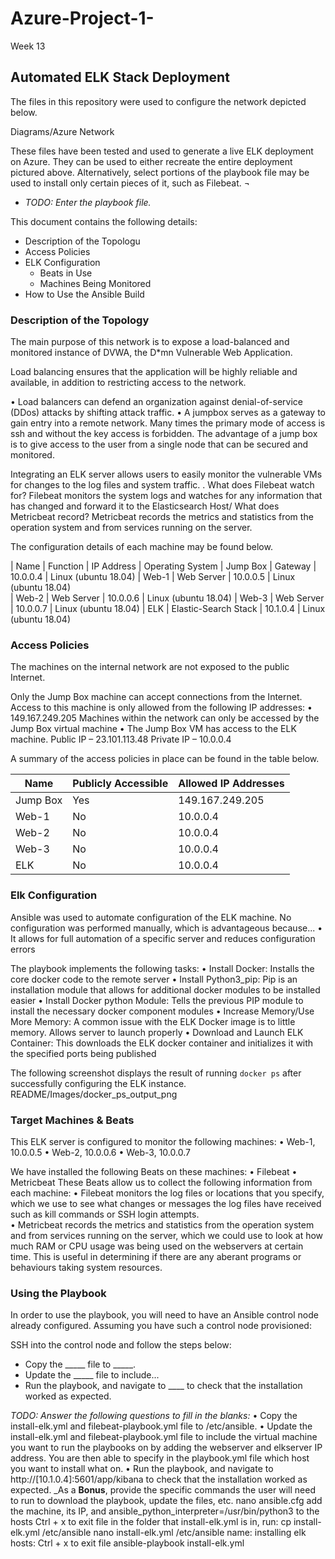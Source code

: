 # Azure-Project-1-
Week 13 
## Automated ELK Stack Deployment

The files in this repository were used to configure the network depicted below.

Diagrams/Azure Network

These files have been tested and used to generate a live ELK deployment on Azure. They can be used to either recreate the entire deployment pictured above. Alternatively, select portions of the playbook file may be used to install only certain pieces of it, such as Filebeat.
¬
  - _TODO: Enter the playbook file._

This document contains the following details:
- Description of the Topologu
- Access Policies
- ELK Configuration
  - Beats in Use
  - Machines Being Monitored
- How to Use the Ansible Build


### Description of the Topology

The main purpose of this network is to expose a load-balanced and monitored instance of DVWA, the D*mn Vulnerable Web Application.

Load balancing ensures that the application will be highly reliable and available, in addition to restricting access to the network.

•	Load balancers can defend an organization against denial-of-service (DDos) attacks by shifting attack traffic. 
•	A jumpbox serves as a gateway to gain entry into a remote network. Many times the primary mode of access is ssh and without the key access is forbidden. The advantage of a jump box is to give access to the user from a single node that can be secured and monitored. 


Integrating an ELK server allows users to easily monitor the vulnerable VMs for changes to the log files and system traffic. .
What does Filebeat watch for?
Filebeat monitors the system logs and watches for any information that has changed and forward it to the Elasticsearch Host/ 
What does Metricbeat record?
Metricbeat records the metrics and statistics from the operation system and from services running on the server.

The configuration details of each machine may be found below.

| Name     	| Function             	| IP Address 	| Operating System 
| Jump Box 	| Gateway              	| 10.0.0.4   	| Linux (ubuntu 18.04)
| Web-1    	| Web Server           	| 10.0.0.5   	| Linux (ubuntu 18.04)     
| Web-2    	| Web Server           	| 10.0.0.6   	| Linux (ubuntu 18.04)
| Web-3    	| Web Server           	| 10.0.0.7   	| Linux (ubuntu 18.04)
| ELK      	| Elastic-Search Stack 	| 10.1.0.4   	| Linux (ubuntu 18.04)

### Access Policies

The machines on the internal network are not exposed to the public Internet. 

Only the Jump Box machine can accept connections from the Internet. Access to this machine is only allowed from the following IP addresses:
•	149.167.249.205
Machines within the network can only be accessed by the Jump Box virtual machine
•	The Jump Box VM has access to the ELK machine. 
Public IP – 23.101.113.48
Private IP – 10.0.0.4


A summary of the access policies in place can be found in the table below.

| Name     	| Publicly Accessible 	| Allowed IP Addresses 	
|----------	|---------------------	|----------------------	
| Jump Box 	| Yes                 	| 149.167.249.205      	|
| Web-1    	| No                  	| 10.0.0.4             	|
| Web-2    	| No                  	| 10.0.0.4             	|
| Web-3    	| No                  	| 10.0.0.4             	|
| ELK      	| No                  	| 10.0.0.4             	|

### Elk Configuration

Ansible was used to automate configuration of the ELK machine. No configuration was performed manually, which is advantageous because...
•	It allows for full automation of a specific server and reduces configuration errors

The playbook implements the following tasks:
•	Install Docker: Installs the core docker code to the remote server
•	Install Python3_pip: Pip is an installation module that allows for additional docker modules to be installed easier
•	Install Docker python Module: Tells the previous PIP module to install the necessary docker component modules
•	Increase Memory/Use More Memory: A common issue with the ELK Docker image is to little memory. Allows server to launch properly 
•	Download and Launch ELK Container: This downloads the ELK docker container and initializes it with the specified ports being published

The following screenshot displays the result of running `docker ps` after successfully configuring the ELK instance.
README/Images/docker_ps_output_png



### Target Machines & Beats
This ELK server is configured to monitor the following machines:
•	Web-1, 10.0.0.5 
•	Web-2, 10.0.0.6
•	Web-3, 10.0.0.7

We have installed the following Beats on these machines:
•	Filebeat
•	Metricbeat
These Beats allow us to collect the following information from each machine:
•	Filebeat monitors the log files or locations that you specify, which we use to see what changes or messages the log files have received such as kill commands or SSH login attempts.  
•	Metricbeat records the metrics and statistics from the operation system and from services running on the server, which we could use to look at how much RAM or CPU usage was being used on the webservers at certain time. This is useful in determining if there are any aberant programs or behaviours taking system resources. 

### Using the Playbook
In order to use the playbook, you will need to have an Ansible control node already configured. Assuming you have such a control node provisioned: 

SSH into the control node and follow the steps below:
- Copy the _____ file to _____.
- Update the _____ file to include...
- Run the playbook, and navigate to ____ to check that the installation worked as expected.

_TODO: Answer the following questions to fill in the blanks:_
•	Copy the install-elk.yml and filebeat-playbook.yml file to /etc/ansible.
•	Update the install-elk.yml and filebeat-playbook.yml file to include the virtual machine you want to run the playbooks on by adding the webserver and elkserver IP address. You are then able to specify in the playbook.yml file which host you want to install what on. 
•	Run the playbook, and navigate to http://[10.1.0.4]:5601/app/kibana to check that the installation worked as expected.
_As a **Bonus**, provide the specific commands the user will need to run to download the playbook, update the files, etc.
nano ansible.cfg
add the machine, its IP, and ansible_python_interpreter=/usr/bin/python3 to the hosts
Ctrl + x to exit file
in the folder that install-elk.yml is in, run: cp install-elk.yml /etc/ansible
nano install-elk.yml /etc/ansible
name: installing elk hosts: 
Ctrl + x to exit file
ansible-playbook install-elk.yml

